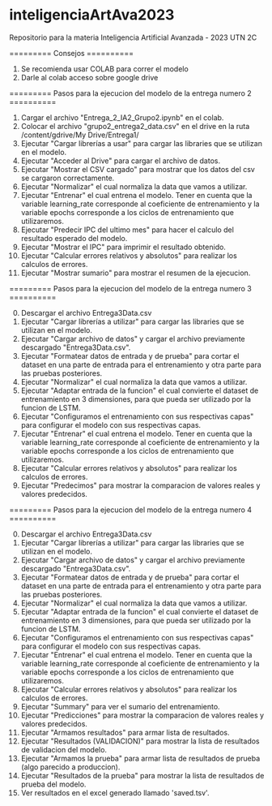# inteligenciaArtAva2023
Repositorio para la materia Inteligencia Artificial Avanzada - 2023 UTN 2C

========= Consejos ==========

1) Se recomienda usar COLAB para correr el modelo
2) Darle al colab acceso sobre google drive
    
========= Pasos para la ejecucion del modelo de la entrega numero 2 ==========

1) Cargar el archivo "Entrega_2_IA2_Grupo2.ipynb" en el colab.
2) Colocar el archivo "grupo2_entrega2_data.csv" en el drive en la ruta /content/gdrive/My Drive/Entrega1/
3) Ejecutar "Cargar librerías a usar" para cargar las libraries que se utilizan en el modelo.
4) Ejecutar "Acceder al Drive" para cargar el archivo de datos.
5) Ejecutar "Mostrar el CSV cargado" para mostrar que los datos del csv se cargaron correctamente.
6) Ejecutar "Normalizar" el cual normaliza la data que vamos a utilizar.
7) Ejecutar "Entrenar" el cual entrena el modelo. Tener en cuenta que la variable learning_rate corresponde al coeficiente de entrenamiento y la variable epochs corresponde a los ciclos de entrenamiento que utilizaremos.
8) Ejecutar "Predecir IPC del ultimo mes" para hacer el calculo del resultado esperado del modelo.
9) Ejecutar "Mostrar el IPC" para imprimir el resultado obtenido.
10) Ejecutar "Calcular errores relativos y absolutos" para realizar los calculos de errores.
11) Ejecutar "Mostrar sumario" para mostrar el resumen de la ejecucion.

========= Pasos para la ejecucion del modelo de la entrega numero 3 ==========

0) Descargar el archivo Entrega3Data.csv
1) Ejecutar "Cargar librerías a utilizar" para cargar las libraries que se utilizan en el modelo.
2) Ejecutar "Cargar archivo de datos" y cargar el archivo previamente descargado "Entrega3Data.csv".
3) Ejecutar "Formatear datos de entrada y de prueba" para cortar el dataset en una parte de entrada para el entrenamiento y otra parte para las pruebas posteriores.
4) Ejecutar "Normalizar" el cual normaliza la data que vamos a utilizar.
5) Ejecutar "Adaptar entrada de la funcion" el cual convierte el dataset de entrenamiento en 3 dimensiones, para que pueda ser utilizado por la funcion de LSTM.
6) Ejecutar "Configuramos el entrenamiento con sus respectivas capas" para configurar el modelo con sus respectivas capas.
7) Ejecutar "Entrenar" el cual entrena el modelo. Tener en cuenta que la variable learning_rate corresponde al coeficiente de entrenamiento y la variable epochs corresponde a los ciclos de entrenamiento que utilizaremos.
8) Ejecutar "Calcular errores relativos y absolutos" para realizar los calculos de errores.
9) Ejecutar "Predecimos" para mostrar la comparacion de valores reales y valores predecidos.

========= Pasos para la ejecucion del modelo de la entrega numero 4 ==========

0) Descargar el archivo Entrega3Data.csv
1) Ejecutar "Cargar librerías a utilizar" para cargar las libraries que se utilizan en el modelo.
2) Ejecutar "Cargar archivo de datos" y cargar el archivo previamente descargado "Entrega3Data.csv".
3) Ejecutar "Formatear datos de entrada y de prueba" para cortar el dataset en una parte de entrada para el entrenamiento y otra parte para las pruebas posteriores.
4) Ejecutar "Normalizar" el cual normaliza la data que vamos a utilizar.
5) Ejecutar "Adaptar entrada de la funcion" el cual convierte el dataset de entrenamiento en 3 dimensiones, para que pueda ser utilizado por la funcion de LSTM.
6) Ejecutar "Configuramos el entrenamiento con sus respectivas capas" para configurar el modelo con sus respectivas capas.
7) Ejecutar "Entrenar" el cual entrena el modelo. Tener en cuenta que la variable learning_rate corresponde al coeficiente de entrenamiento y la variable epochs corresponde a los ciclos de entrenamiento que utilizaremos.
8) Ejecutar "Calcular errores relativos y absolutos" para realizar los calculos de errores.
9) Ejecutar "Summary" para ver el sumario del entrenamiento.
10) Ejecutar "Predicciones" para mostrar la comparacion de valores reales y valores predecidos.
11) Ejecutar "Armamos resultados" para armar lista de resultados.
12) Ejecutar "Resultados (VALIDACION)" para mostrar la lista de resultados de validacion del modelo.
13) Ejecutar "Armamos la prueba" para armar lista de resultados de prueba (algo parecido a produccion).
14) Ejecutar "Resultados de la prueba" para mostrar la lista de resultados de prueba del modelo.
15) Ver resultados en el excel generado llamado 'saved.tsv'.
